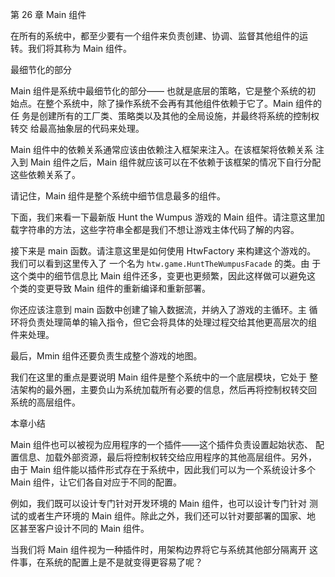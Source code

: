 第 26 章 Main 组件

在所有的系统中，都至少要有一个组件来负责创建、协调、监督其他组件的运
转。我们将其称为 Main 组件。

最细节化的部分

Main 组件是系统中最细节化的部分—— 也就是底层的策略，它是整个系统的初
始点。在整个系统中，除了操作系统不会再有其他组件依赖于它了。Main 组件的任
务是创建所有的工厂类、策略类以及其他的全局设施，并最终将系统的控制权转交
给最高抽象层的代码来处理。

Main 组件中的依赖关系通常应该由依赖注入框架来注入。在该框架将依赖关系
注入到 Main 组件之后，Main 组件就应该可以在不依赖于该框架的情况下自行分配
这些依赖关系了。

请记住，Main 组件是整个系统中细节信息最多的组件。

下面，我们来看一下最新版 Hunt the Wumpus 游戏的 Main 组件。请注意这里加
载字符串的方法，这些字符串全都是我们不想让游戏主体代码了解的内容。

接下来是 main 函数。请注意这里是如何使用 HtwFactory 来构建这个游戏的。
我们可以看到这里传入了 一个名为 `htw.game.HuntTheWumpusFacade` 的类。由
于这个类中的细节信息比 Main 组件还多，变更也更频繁，因此这样做可以避免这
个类的变更导致 Main 组件的重新编译和重新部署。

你还应该注意到 main 函数中创建了输入数据流，并纳入了游戏的主循环。主
循环将负责处理简单的输入指令，但它会将具体的处理过程交给其他更高层次的组
件来处理。

最后，Mmin 组件还要负责生成整个游戏的地图。

我们在这里的重点是要说明 Main 组件是整个系统中的一个底层模块，它处于
整洁架构的最外圈，主要负山为系统加载所有必要的信息，然后再将控制权转交回
系统的高层组件。

本章小结

Main 组件也可以被视为应用程序的一个插件——这个插件负责设置起始状态、
配置信息、加载外部资源，最后将控制权转交给应用程序的其他高层组件。另外，
由于 Main 组件能以插件形式存在于系统中，因此我们可以为一个系统设计多个
Main 组件，让它们各自对应于不同的配置。

例如，我们既可以设计专门针对开发环境的 Main 组件，也可以设计专门针对
测试的或者生产环境的 Main 组件。除此之外，我们还可以针对要部署的国家、地
区甚至客户设计不同的 Main 组件。

当我们将 Main 组件视为一种插件时，用架构边界将它与系统其他部分隔离开
这件事，在系统的配置上是不是就变得更容易了呢？
